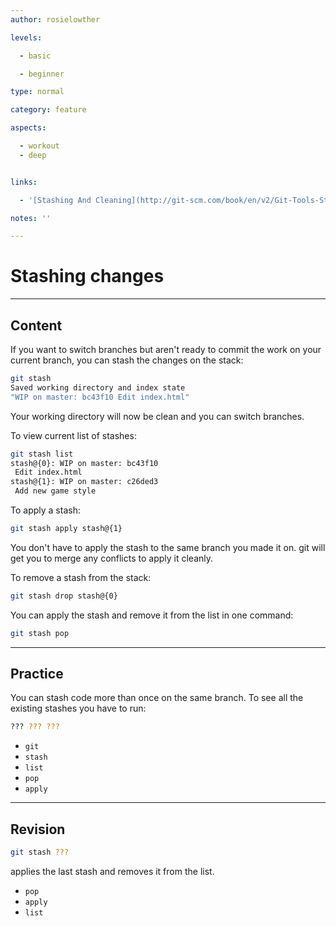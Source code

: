 ```yaml
---
author: rosielowther

levels:

  - basic

  - beginner

type: normal

category: feature

aspects:

  - workout
  - deep


links:

  - '[Stashing And Cleaning](http://git-scm.com/book/en/v2/Git-Tools-Stashing-and-Cleaning){documentation}'

notes: ''

---
```


# Stashing changes

---
## Content

If you want to switch branches but aren't ready to commit the work on your current branch, you can stash the changes on the stack:
```bash
git stash
Saved working directory and index state
"WIP on master: bc43f10 Edit index.html"
```
Your working directory will now be clean and you can switch branches.

To view current list of stashes:
```bash
git stash list
stash@{0}: WIP on master: bc43f10 
 Edit index.html
stash@{1}: WIP on master: c26ded3
 Add new game style
```
To apply a stash:
```bash
git stash apply stash@{1}
```
You don't have to apply the stash to the same branch you made it on. git will get you to merge any conflicts to apply it cleanly.

To remove a stash from the stack:
```bash
git stash drop stash@{0}
```

You can apply the stash and remove it from the list in one command:
```bash
git stash pop
```

---
## Practice

You can stash code more than once on the same branch. To see all the existing stashes you have to run:

```bash
??? ??? ???
```

* `git`
* `stash`
* `list`
* `pop`
* `apply`

---
## Revision

```bash
git stash ???
```

 applies the last stash and removes it from the list.

* `pop`
* `apply`
* `list`

 
